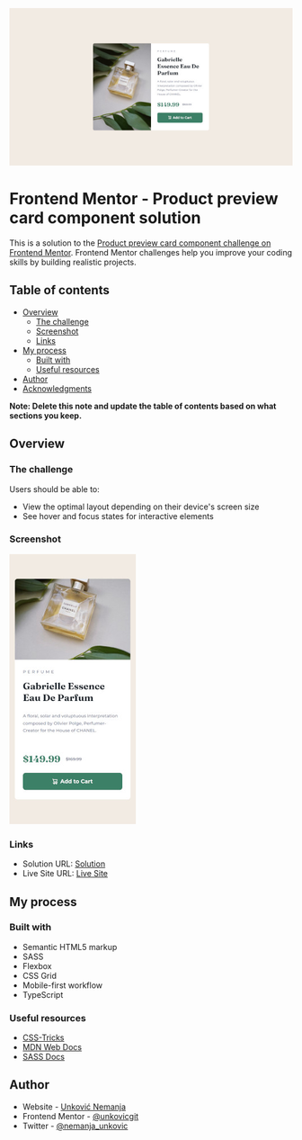![Screenshot of the desktop version of the app](./screenshot.jpg)

# Frontend Mentor - Product preview card component solution

This is a solution to the [Product preview card component challenge on Frontend Mentor](https://www.frontendmentor.io/challenges/product-preview-card-component-GO7UmttRfa). Frontend Mentor challenges help you improve your coding skills by building realistic projects.

## Table of contents

- [Overview](#overview)
  - [The challenge](#the-challenge)
  - [Screenshot](#screenshot)
  - [Links](#links)
- [My process](#my-process)
  - [Built with](#built-with)
  - [Useful resources](#useful-resources)
- [Author](#author)
- [Acknowledgments](#acknowledgments)

**Note: Delete this note and update the table of contents based on what sections you keep.**

## Overview

### The challenge

Users should be able to:

- View the optimal layout depending on their device's screen size
- See hover and focus states for interactive elements

### Screenshot

![Screenshot of the movile version of the app](./screenshot-mob.jpg)

### Links

- Solution URL: [Solution](https://github.com/unkovicgit/product-preview-card-component)
- Live Site URL: [Live Site](https://unkovicgit.github.io/product-preview-card-component/)

## My process

### Built with

- Semantic HTML5 markup
- SASS
- Flexbox
- CSS Grid
- Mobile-first workflow
- TypeScript

### Useful resources

- [CSS-Tricks](https://css-tricks.com/)
- [MDN Web Docs](https://developer.mozilla.org/en-US/)
- [SASS Docs](https://sass-lang.com/documentation/)

## Author

- Website - [Unković Nemanja](https://github.com/unkovicgit/)
- Frontend Mentor - [@unkovicgit](https://www.frontendmentor.io/profile/unkovicgit)
- Twitter - [@nemanja_unkovic](https://twitter.com/nemanja_unkovic)
